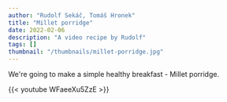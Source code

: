 ```yaml
---
author: "Rudolf Sekáč, Tomáš Hronek"
title: "Millet porridge"
date: 2022-02-06
description: "A video recipe by Rudolf"
tags: []
thumbnail: "/thumbnails/millet-porridge.jpg"
---
```

We're going to make a simple healthy breakfast - Millet porridge.

{{< youtube WFaeeXu5ZzE >}}
